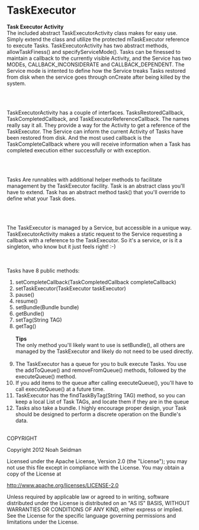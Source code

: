 TaskExecutor
===================

<b>Task Executor Activity</b><br>
The included abstract TaskExecutorActivity class makes for easy use. Simply extend the class and utilize the protected mTaskExecutor reference to execute Tasks. 
TaskExecutorActivity has two abstract methods, allowTaskFiness() and specifyServiceMode(). Tasks can be finessed to maintain a callback to the currently visible Activity, and 
the Service has two MODEs, CALLBACK_INCONSIDERATE and CALLBACK_DEPENDENT. The Service mode is intented to define how the Service 
treaks Tasks restored from disk when the service goes through onCreate after being killed by the system.

<br><br>

TaskExecutorActivity has a couple of interfaces. TasksRestoredCallback, TaskCompletedCallback, and TaskExecutorReferenceCallback. The names really say it all. They provide 
a way for the Activity to get a reference of the TaskExecutor. The Service can inform the current Activity of Tasks have been restored from disk. And the most used callback is the 
TaskCompleteCallback where you will receive information when a Task has completed execution either successfully or with exception.

<br><br>

Tasks Are runnables with additional helper methods to facilitate management by the TaskExecutor facility. Task is an abstract class you'll have to extend. 
Task has an abstract method task() that you'll override to define what your Task does. 

<br><br>

The TaskExecutor is managed by a Service, but accessible in a unique way. TaskExecutorActivity makes a static request to the Service requesting a callback with a reference to 
the TaskExecutor. So it's a service, or is it a singleton, who know but it just feels right! :-)

<br><br>
Tasks have 8 public methods:<br>
1) setCompleteCallback(TaskCompletedCallback completeCallback)<br>
2) setTaskExecutor(TaskExecutor taskExecutor)<br>
3) pause()<br>
4) resume()<br>
5) setBundle(Bundle bundle)<br>
6) getBundle()<br>
7) setTag(String TAG)<br>
80) getTag()<br><br>
<b>Tips</b><br>
The only method you'll likely want to use is setBundle(), all others are managed by the TaskExecutor and likely do not need to be used directly.
<br><br>
1) The TaskExecutor has a queue for you to bulk execute Tasks. You use the addToQueue() and removeFromQueue() methods, 
followed by the executeQueue() method. <br>
2) If you add items to the queue after calling executeQueue(), you'll have to call executeQueue() at a future time. <br>
4) TaskExecutor has the findTaskByTag(String TAG) method, so you can keep a local List of Task TAGs, and locate them if they are in the queue<br>
5) Tasks also take a bundle. I highly encourage proper design, your Task should be designed to perform a discrete operation on the Bundle's data.
<br><br>

COPYRIGHT

Copyright 2012 Noah Seidman

Licensed under the Apache License, Version 2.0 (the "License"); you may not use this file except in compliance with the License. You may obtain a copy of the License at

http://www.apache.org/licenses/LICENSE-2.0

Unless required by applicable law or agreed to in writing, software distributed under the License is distributed on an "AS IS" BASIS, WITHOUT WARRANTIES OR CONDITIONS OF ANY KIND, either express or implied. See the License for the specific language governing permissions and limitations under the License.